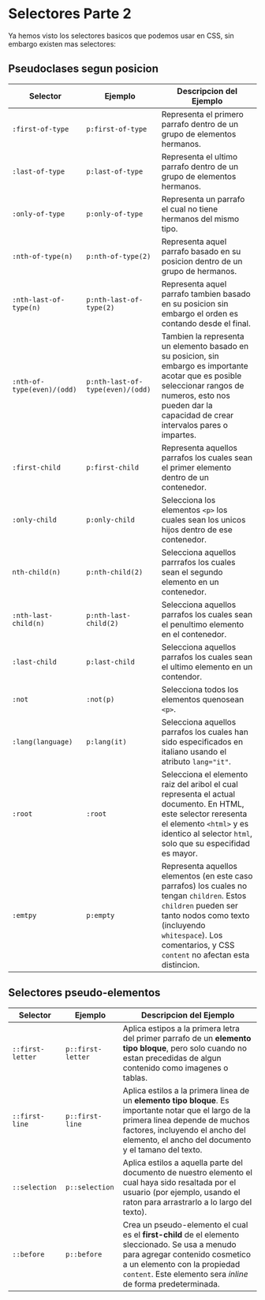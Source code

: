 # Selectores Parte 2

Ya hemos visto los selectores basicos que podemos usar en CSS, sin embargo existen mas selectores: 

## Pseudoclases segun posicion

| Selector | Ejemplo | Descripcion del Ejemplo |
|---|---|---|
| `:first-of-type` | `p:first-of-type` | Representa el primero parrafo dentro de un grupo de elementos hermanos. |
| `:last-of-type` | `p:last-of-type` | Representa el ultimo parrafo dentro de un grupo de elementos hermanos. |
| `:only-of-type` | `p:only-of-type` | Representa un parrafo el cual no tiene hermanos del mismo tipo. |
| `:nth-of-type(n)` | `p:nth-of-type(2)` | Representa aquel parrafo basado en su posicion dentro de un grupo de hermanos.  |
| `:nth-last-of-type(n)` | `p:nth-last-of-type(2)` | Representa aquel parrafo tambien basado en su posicion sin embargo el orden es contando desde el final. |
| `:nth-of-type(even)/(odd)` | `p:nth-last-of-type(even)/(odd)`  | Tambien la representa un elemento basado en su posicion, sin embargo es importante acotar que es posible seleccionar rangos de numeros, esto nos pueden dar la capacidad de crear intervalos pares o impartes. |
| `:first-child` | `p:first-child` | Representa aquellos parrafos los cuales sean el primer elemento dentro de un contenedor. |
| `:only-child` | `p:only-child` | Selecciona los elementos `<p>` los cuales sean los unicos hijos dentro de ese contenedor. |
| `nth-child(n)` | `p:nth-child(2)` | Selecciona aquellos parrrafos los cuales sean el segundo elemento en un contenedor. |
| `:nth-last-child(n)` | `p:nth-last-child(2)` | Selecciona aquellos parrafos los cuales sean el penultimo elemento en el contenedor. |
| `:last-child` | `p:last-child` | Selecciona aquellos parrafos los cuales sean el ultimo elemento en un contendor. |
| `:not` | `:not(p)` | Selecciona todos los elementos quenosean `<p>`. |
| `:lang(language)` | `p:lang(it)` | Selecciona aquellos parrafos los cuales han sido especificados en italiano usando el atributo `lang="it"`.|
| `:root` | `:root` | Selecciona el elemento raiz del aribol el cual representa el actual documento. En HTML, este selector reresenta el elemento `<html>` y es identico al selector `html`, solo que su especifidad es mayor.  |
| `:emtpy` | `p:empty` | Representa aquellos elementos (en este caso parrafos) los cuales no tengan `children`. Estos `children` pueden ser tanto nodos como texto (incluyendo `whitespace`). Los comentarios, y CSS `content` no afectan esta distincion. |


## Selectores pseudo-elementos

| Selector | Ejemplo | Descripcion del Ejemplo |
|----|----|------|
| `::first-letter` | `p::first-letter` | Aplica estipos a la primera letra del primer parrafo de un **elemento tipo bloque**, pero solo cuando no estan precedidas de algun contenido como imagenes o tablas.  |
| `::first-line` | `p::first-line` |  Aplica estilos a la primera linea de un **elemento tipo bloque**. Es importante notar que el largo de la primera linea depende de muchos factores, incluyendo el ancho del elemento, el ancho del documento y el tamano del texto. |
| `::selection` | `p::selection` | Aplica estilos a aquella parte del documento de nuestro elemento el cual haya sido resaltada por el usuario (por ejemplo, usando el raton para arrastrarlo a lo largo del texto). |
| `::before` | `p::before` | Crea un pseudo-elemento el cual es el **first-child** de el elemento sleccionado. Se usa a menudo para agregar contenido cosmetico a un elemento con la propiedad `content`. Este elemento sera *inline* de forma predeterminada. |